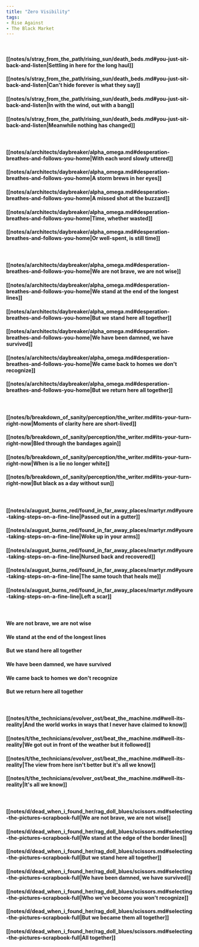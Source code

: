 ```yaml
---
title: "Zero Visibility"
tags:
- Rise Against
- The Black Market
---
```

&nbsp;
#### [[notes/s/stray_from_the_path/rising_sun/death_beds.md#you-just-sit-back-and-listen|Settling in here for the long haul]]
#### [[notes/s/stray_from_the_path/rising_sun/death_beds.md#you-just-sit-back-and-listen|Can't hide forever is what they say]]
#### [[notes/s/stray_from_the_path/rising_sun/death_beds.md#you-just-sit-back-and-listen|In with the wind, out with a bang]]
#### [[notes/s/stray_from_the_path/rising_sun/death_beds.md#you-just-sit-back-and-listen|Meanwhile nothing has changed]]
&nbsp;
#### [[notes/a/architects/daybreaker/alpha_omega.md#desperation-breathes-and-follows-you-home|With each word slowly uttered]]
#### [[notes/a/architects/daybreaker/alpha_omega.md#desperation-breathes-and-follows-you-home|A storm brews in her eyes]]
#### [[notes/a/architects/daybreaker/alpha_omega.md#desperation-breathes-and-follows-you-home|A missed shot at the buzzard]]
#### [[notes/a/architects/daybreaker/alpha_omega.md#desperation-breathes-and-follows-you-home|Time, whether wasted]]
#### [[notes/a/architects/daybreaker/alpha_omega.md#desperation-breathes-and-follows-you-home|Or well-spent, is still time]]
&nbsp;
#### [[notes/a/architects/daybreaker/alpha_omega.md#desperation-breathes-and-follows-you-home|We are not brave, we are not wise]]
#### [[notes/a/architects/daybreaker/alpha_omega.md#desperation-breathes-and-follows-you-home|We stand at the end of the longest lines]]
#### [[notes/a/architects/daybreaker/alpha_omega.md#desperation-breathes-and-follows-you-home|But we stand here all together]]
#### [[notes/a/architects/daybreaker/alpha_omega.md#desperation-breathes-and-follows-you-home|We have been damned, we have survived]]
#### [[notes/a/architects/daybreaker/alpha_omega.md#desperation-breathes-and-follows-you-home|We came back to homes we don't recognize]]
#### [[notes/a/architects/daybreaker/alpha_omega.md#desperation-breathes-and-follows-you-home|But we return here all together]]
&nbsp;
#### [[notes/b/breakdown_of_sanity/perception/the_writer.md#its-your-turn-right-now|Moments of clarity here are short-lived]]
#### [[notes/b/breakdown_of_sanity/perception/the_writer.md#its-your-turn-right-now|Bled through the bandages again]]
#### [[notes/b/breakdown_of_sanity/perception/the_writer.md#its-your-turn-right-now|When is a lie no longer white]]
#### [[notes/b/breakdown_of_sanity/perception/the_writer.md#its-your-turn-right-now|But black as a day without sun]]
&nbsp;
#### [[notes/a/august_burns_red/found_in_far_away_places/martyr.md#youre-taking-steps-on-a-fine-line|Passed out in a gutter]]
#### [[notes/a/august_burns_red/found_in_far_away_places/martyr.md#youre-taking-steps-on-a-fine-line|Woke up in your arms]]
#### [[notes/a/august_burns_red/found_in_far_away_places/martyr.md#youre-taking-steps-on-a-fine-line|Nursed back and recovered]]
#### [[notes/a/august_burns_red/found_in_far_away_places/martyr.md#youre-taking-steps-on-a-fine-line|The same touch that heals me]]
#### [[notes/a/august_burns_red/found_in_far_away_places/martyr.md#youre-taking-steps-on-a-fine-line|Left a scar]]
&nbsp;
#### We are not brave, we are not wise
#### We stand at the end of the longest lines
#### But we stand here all together
#### We have been damned, we have survived
#### We came back to homes we don't recognize
#### But we return here all together
&nbsp;
#### [[notes/t/the_technicians/evolver_ost/beat_the_machine.md#well-its-reality|And the world works in ways that I never have claimed to know]]
#### [[notes/t/the_technicians/evolver_ost/beat_the_machine.md#well-its-reality|We got out in front of the weather but it followed]]
#### [[notes/t/the_technicians/evolver_ost/beat_the_machine.md#well-its-reality|The view from here isn't better but it's all we know]]
#### [[notes/t/the_technicians/evolver_ost/beat_the_machine.md#well-its-reality|It's all we know]]
&nbsp;
#### [[notes/d/dead_when_i_found_her/rag_doll_blues/scissors.md#selecting-the-pictures-scrapbook-full|We are not brave, we are not wise]]
#### [[notes/d/dead_when_i_found_her/rag_doll_blues/scissors.md#selecting-the-pictures-scrapbook-full|We stand at the edge of the border lines]]
#### [[notes/d/dead_when_i_found_her/rag_doll_blues/scissors.md#selecting-the-pictures-scrapbook-full|But we stand here all together]]
#### [[notes/d/dead_when_i_found_her/rag_doll_blues/scissors.md#selecting-the-pictures-scrapbook-full|We have been damned, we have survived]]
#### [[notes/d/dead_when_i_found_her/rag_doll_blues/scissors.md#selecting-the-pictures-scrapbook-full|Who we've become you won't recognize]]
#### [[notes/d/dead_when_i_found_her/rag_doll_blues/scissors.md#selecting-the-pictures-scrapbook-full|But we became them all together]]
#### [[notes/d/dead_when_i_found_her/rag_doll_blues/scissors.md#selecting-the-pictures-scrapbook-full|All together]]

